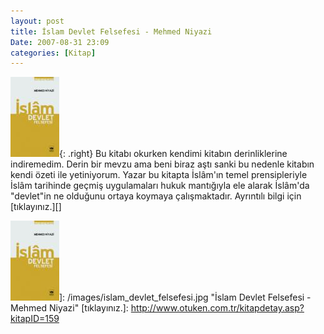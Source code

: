 ```yaml
---
layout: post
title: İslam Devlet Felsefesi - Mehmed Niyazi
Date: 2007-08-31 23:09
categories: [Kitap]
---
```


![İslam Devlet Felsefesi - Mehmed Niyazi][]{: .right} Bu kitabı okurken kendimi
kitabın derinliklerine indiremedim. Derin bir mevzu ama beni biraz aştı
sanki bu nedenle kitabın kendi özeti ile yetiniyorum. Yazar bu kitapta
İslâm'ın temel prensipleriyle İslâm tarihinde geçmiş uygulamaları hukuk
mantığıyla ele alarak İslâm'da "devlet"in ne olduğunu ortaya koymaya
çalışmaktadır. Ayrıntılı bilgi için [tıklayınız.][]

  [İslam Devlet Felsefesi - Mehmed Niyazi]: /images/islam_devlet_felsefesi.kucukresim.jpg
  ![İslam Devlet Felsefesi - Mehmed Niyazi][]]: /images/islam_devlet_felsefesi.jpg
    "İslam Devlet Felsefesi - Mehmed Niyazi"
  [tıklayınız.]: http://www.otuken.com.tr/kitapdetay.asp?kitapID=159
